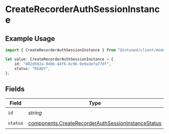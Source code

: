 # CreateRecorderAuthSessionInstance

## Example Usage

```typescript
import { CreateRecorderAuthSessionInstance } from "@intuned/client/models/components";

let value: CreateRecorderAuthSessionInstance = {
    id: "802d502a-94bb-44f6-bc96-9e9a3efa77df",
    status: "READY",
};
```

## Fields

| Field                                                                                                                    | Type                                                                                                                     | Required                                                                                                                 | Description                                                                                                              |
| ------------------------------------------------------------------------------------------------------------------------ | ------------------------------------------------------------------------------------------------------------------------ | ------------------------------------------------------------------------------------------------------------------------ | ------------------------------------------------------------------------------------------------------------------------ |
| `id`                                                                                                                     | *string*                                                                                                                 | :heavy_check_mark:                                                                                                       | N/A                                                                                                                      |
| `status`                                                                                                                 | [components.CreateRecorderAuthSessionInstanceStatus](../../models/components/createrecorderauthsessioninstancestatus.md) | :heavy_check_mark:                                                                                                       | N/A                                                                                                                      |